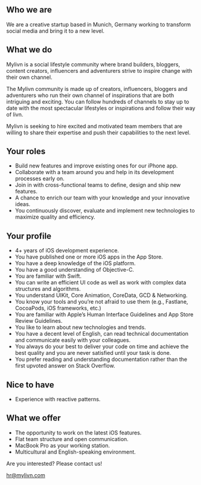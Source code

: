 ## Who we are

We are a creative startup based in Munich, Germany working to transform social media and bring it to a new level. 

## What we do

Mylivn is a social lifestyle community where brand builders, bloggers, content creators, influencers and adventurers strive to inspire change with their own channel.

The Mylivn community is made up of creators, influencers, bloggers and adventurers who run their own channel of inspirations that are both intriguing and exciting. You can follow hundreds of channels to stay up to date with the most spectacular lifestyles or inspirations and follow their way of livn.

Mylivn is seeking to hire excited and motivated team members that are willing to share their expertise and push their capabilities to the next level.

## Your roles

- Build new features and improve existing ones for our iPhone app.
- Collaborate with a team around you and help in its development processes early on.
- Join in with cross-functional teams to define, design and ship new features.
- A chance to enrich our team with your knowledge and your innovative ideas.
- You continuously discover, evaluate and implement new technologies to maximize quality and efficiency.

## Your profile

- 4+ years of iOS development experience.
- You have published one or more iOS apps in the App Store.
- You have a deep knowledge of the iOS platform.
- You have a good understanding of Objective-C.
- You are familiar with Swift.
- You can write an efficient UI code as well as work with complex data structures and algorithms.
- You understand UIKit, Core Animation, CoreData, GCD & Networking.
- You know your tools and you’re not afraid to use them (e.g., Fastlane, CocoaPods, iOS frameworks, etc.)
- You are familiar with Apple’s Human Interface Guidelines and App Store Review Guidelines.
- You like to learn about new technologies and trends.
- You have a decent level of English, can read technical documentation and communicate easily with your colleagues.
- You always do your best to deliver your code on time and achieve the best quality and you are never satisfied until your task is done.
- You prefer reading and understanding documentation rather than the first upvoted answer on Stack Overflow.

## Nice to have

- Experience with reactive patterns. 

## What we offer

- The opportunity to work on the latest iOS features.
- Flat team structure and open communication.
- MacBook Pro as your working station.
- Multicultural and English-speaking environment.

Are you interested? Please contact us!

hr@mylivn.com